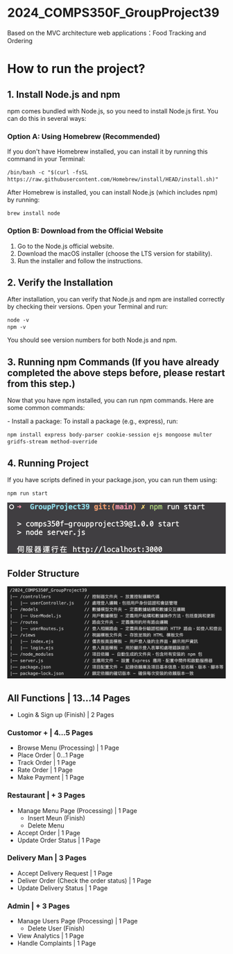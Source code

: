 # 2024_COMPS350F_GroupProject39
Based on the MVC architecture web applications：Food Tracking and Ordering

# How to run the project?

## 1. Install Node.js and npm
npm comes bundled with Node.js, so you need to install Node.js first. You can do this in several ways:

### Option A: Using Homebrew (Recommended)
If you don't have Homebrew installed, you can install it by running this command in your Terminal:

    /bin/bash -c "$(curl -fsSL https://raw.githubusercontent.com/Homebrew/install/HEAD/install.sh)"
    
After Homebrew is installed, you can install Node.js (which includes npm) by running:

    brew install node   

### Option B: Download from the Official Website
1.	Go to the Node.js official website.
2.	Download the macOS installer (choose the LTS version for stability).
3.	Run the installer and follow the instructions.

## 2. Verify the Installation
After installation, you can verify that Node.js and npm are installed correctly by checking their versions. Open your Terminal and run:

    node -v
    npm -v

You should see version numbers for both Node.js and npm.

## 3. Running npm Commands (If you have already completed the above steps before, please restart from this step.)
Now that you have npm installed, you can run npm commands. Here are some common commands:


\- Install a package: To install a package (e.g., express), run:

    npm install express body-parser cookie-session ejs mongoose multer gridfs-stream method-override


## 4. Running Project
If you have scripts defined in your package.json, you can run them using:

    npm run start

![serverRunning](/public/image/serverRunning.png)

## Folder Structure
![folderStructure](/public/image/folderStructure.png "folderStructure")


## All Functions | 13...14 Pages
- Login & Sign up (Finish) | 2 Pages

### Customor + | 4...5 Pages
- Browse Menu (Processing) | 1 Page
- Place Order | 0...1 Page
- Track Order | 1 Page
- Rate Order | 1 Page
- Make Payment | 1 Page

### Restaurant | + 3 Pages
- Manage Menu Page (Processing) | 1 Page
    - Insert Meun (Finish)
    - Delete Menu
- Accept Order | 1 Page
- Update Order Status | 1 Page


### Delivery Man | 3 Pages
- Accept Delivery Request | 1 Page
- Deliver Order (Check the order status) | 1 Page
- Update Delivery Status | 1 Page

### Admin | + 3 Pages
- Manage Users Page (Processing) | 1 Page
    - Delete User (Finish)
- View Analytics | 1 Page
- Handle Complaints | 1 Page
